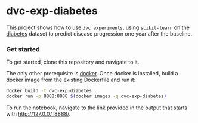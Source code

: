 # dvc-exp-diabetes

This project shows how to use `dvc experiments`, using `scikit-learn` on the
[diabetes](https://sklearn.org/datasets/index.html#diabetes-dataset) dataset to
predict disease progression one year after the baseline.

### Get started

To get started, clone this repository and navigate to it.

The only other prerequisite is [docker](https://www.docker.com/). Once docker is installed, build a
docker image from the existing Dockerfile and run it:

```bash
docker build -t dvc-exp-diabetes .
docker run -p 8888:8888 $(docker images -q dvc-exp-diabetes)
```

To run the notebook, navigate to the link provided in the output that starts with http://127.0.0.1:8888/.
